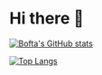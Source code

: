 # Hi there 👋

[![Bofta's GitHub stats](https://github-readme-stats.vercel.app/api?username=Bofta&show_icons=true)](https://github.com/Bofta/github-readme-stats)


[![Top Langs](https://github-readme-stats.vercel.app/api/top-langs/?username=Bofta)](https://github.com/Bofta/github-readme-stats)

